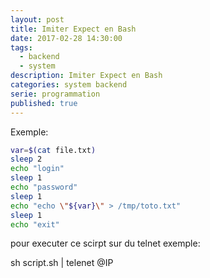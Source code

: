 ```yaml
---
layout: post
title: Imiter Expect en Bash
date: 2017-02-28 14:30:00
tags:
  - backend
  - system
description: Imiter Expect en Bash
categories: system backend
serie: programmation
published: true
---
```


Exemple:

````bash
var=$(cat file.txt)
sleep 2
echo "login"
sleep 1
echo "password"
sleep 1
echo "echo \"${var}\" > /tmp/toto.txt"
sleep 1
echo "exit"
````
pour executer ce scirpt sur du telnet exemple:

sh script.sh | telenet @IP
